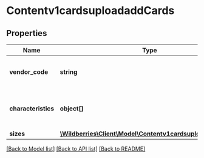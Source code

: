 # Contentv1cardsuploadaddCards

## Properties
Name | Type | Description | Notes
------------ | ------------- | ------------- | -------------
**vendor_code** | **string** | Артикул новой НМ которую хотим создать в КТ | [optional] 
**characteristics** | **object[]** | Массив характеристик, индивидуальный для каждой категории | [optional] 
**sizes** | [**\Wildberries\Client\Model\Contentv1cardsuploadaddSizes[]**](Contentv1cardsuploadaddSizes.md) |  | [optional] 

[[Back to Model list]](../../README.md#documentation-for-models) [[Back to API list]](../../README.md#documentation-for-api-endpoints) [[Back to README]](../../README.md)

